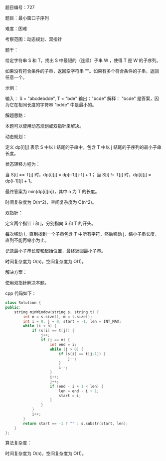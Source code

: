 题目编号：727

题目：最小窗口子序列

难度：困难

考察范围：动态规划、双指针

题干：

给定字符串 S 和 T，找出 S 中最短的（连续）子串 W ，使得 T 是 W 的子序列。

如果没有符合条件的子串，返回空字符串 ""。如果有多个符合条件的子串，返回任意一个。

示例：

输入：
S = "abcdebdde", T = "bde"
输出："bcde"
解释：
"bcde" 是答案，因为它在相同长度的字符串 "bdde" 中是最小的。

解题思路：

本题可以使用动态规划或双指针来解决。

动态规划：

定义 dp[i][j] 表示 S 中以 i 结尾的子串中，包含 T 中以 j 结尾的子序列的最小子串长度。

状态转移方程为：

当 S[i] == T[j] 时，dp[i][j] = dp[i-1][j-1] + 1；
当 S[i] != T[j] 时，dp[i][j] = dp[i-1][j] + 1。

最终答案为 min(dp[i][n])，其中 n 为 T 的长度。

时间复杂度为 O(n^2)，空间复杂度为 O(n^2)。

双指针：

定义两个指针 i 和 j，分别指向 S 和 T 的开头。

每次移动 i，直到找到一个子串包含 T 中所有字符，然后移动 j，缩小子串长度，直到不能再缩小为止。

记录最小子串长度和起始位置，最终返回最小子串。

时间复杂度为 O(n)，空间复杂度为 O(1)。

解决方案：

使用双指针解决本题。

cpp 代码如下：

```cpp
class Solution {
public:
    string minWindow(string s, string t) {
        int n = s.size(), m = t.size();
        int i = 0, j = 0, start = -1, len = INT_MAX;
        while (i < n) {
            if (s[i] == t[j]) {
                j++;
                if (j == m) {
                    int end = i;
                    while (j > 0) {
                        if (s[i] == t[j-1]) {
                            j--;
                        }
                        i--;
                    }
                    i++;
                    j++;
                    if (end - i + 1 < len) {
                        len = end - i + 1;
                        start = i;
                    }
                }
            }
            i++;
        }
        return start == -1 ? "" : s.substr(start, len);
    }
};
```

算法复杂度：

时间复杂度为 O(n)，空间复杂度为 O(1)。